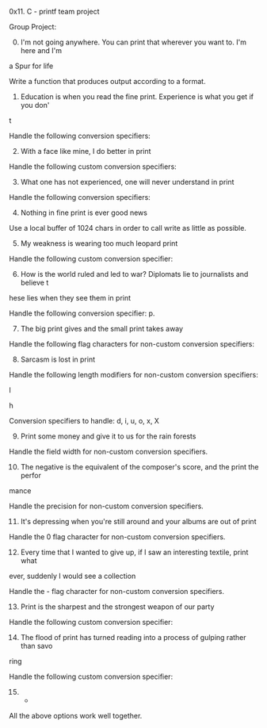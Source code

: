 



0x11. C - printf team project





Group Project:



0. I'm not going anywhere. You can print that wherever you want to. I'm here and I'm

 a Spur for life
 
Write a function that produces output according to a format.





1. Education is when you read the fine print. Experience is what you get if you don'

t

Handle the following conversion specifiers:





2. With a face like mine, I do better in print

Handle the following custom conversion specifiers:



3. What one has not experienced, one will never understand in print

Handle the following conversion specifiers:



4. Nothing in fine print is ever good news

Use a local buffer of 1024 chars in order to call write as little as possible.



5. My weakness is wearing too much leopard print

Handle the following custom conversion specifier:



6. How is the world ruled and led to war? Diplomats lie to journalists and believe t

hese lies when they see them in print

Handle the following conversion specifier: p.



7. The big print gives and the small print takes away

Handle the following flag characters for non-custom conversion specifiers:



8. Sarcasm is lost in print

Handle the following length modifiers for non-custom conversion specifiers:



l

h

Conversion specifiers to handle: d, i, u, o, x, X



9. Print some money and give it to us for the rain forests

Handle the field width for non-custom conversion specifiers.



10. The negative is the equivalent of the composer's score, and the print the perfor

mance

Handle the precision for non-custom conversion specifiers.



11. It's depressing when you're still around and your albums are out of print

Handle the 0 flag character for non-custom conversion specifiers.



12. Every time that I wanted to give up, if I saw an interesting textile, print what

 ever, suddenly I would see a collection
 
Handle the - flag character for non-custom conversion specifiers.



13. Print is the sharpest and the strongest weapon of our party

Handle the following custom conversion specifier:



14. The flood of print has turned reading into a process of gulping rather than savo

ring

Handle the following custom conversion specifier:



15. *

All the above options work well together. 